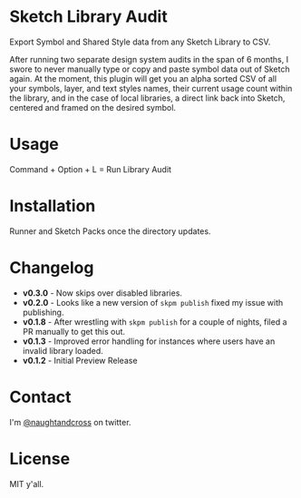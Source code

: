 # Sketch Library Audit
Export Symbol and Shared Style data from any Sketch Library to CSV. 

After running two separate design system audits in the span of 6 months, I swore to never manually type or copy and paste symbol data out of Sketch again. At the moment, this plugin will get you an alpha sorted CSV of all your symbols, layer, and text styles names, their current usage count within the library, and in the case of local libraries, a direct link back into Sketch, centered and framed on the desired symbol.

# Usage
Command + Option + L = Run Library Audit

# Installation
Runner and Sketch Packs once the directory updates.

# Changelog
* **v0.3.0** - Now skips over disabled libraries.
* **v0.2.0** - Looks like a new version of `skpm publish` fixed my issue with publishing.
* **v0.1.8** - After wrestling with `skpm publish` for a couple of nights, filed a PR manually to get this out.
* **v0.1.3** - Improved error handling for instances where users have an invalid library loaded.
* **v0.1.2** - Initial Preview Release

# Contact
I'm [@naughtandcross](https://twitter.com/naughtandcross) on twitter.

# License
MIT y'all.
